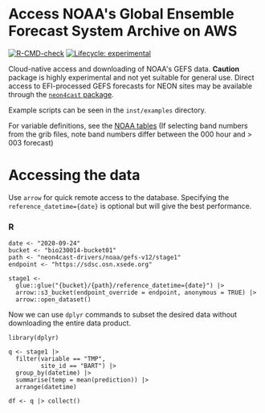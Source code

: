 # Access NOAA's Global Ensemble Forecast System Archive on AWS

<!-- badges: start -->
[![R-CMD-check](https://github.com/eco4cast/gefs4cast/actions/workflows/R-CMD-check.yaml/badge.svg)](https://github.com/eco4cast/gefs4cast/actions/workflows/R-CMD-check.yaml)
[![Lifecycle: experimental](https://img.shields.io/badge/lifecycle-experimental-orange.svg)](https://lifecycle.r-lib.org/articles/stages.html#experimental)
<!-- badges: end -->

Cloud-native access and downloading of NOAA's GEFS data. **Caution** package is highly experimental and not yet suitable for general use.  Direct access to EFI-processed GEFS forecasts for NEON sites may be available through the [`neon4cast` package](https://github.com/eco4cast/neon4cast).

Example scripts can be seen in the `inst/examples` directory.

For variable definitions, see the [NOAA tables](https://www.nco.ncep.noaa.gov/pmb/products/gens/gec00.t00z.pgrb2a.0p50.f000.shtml) (If selecting band numbers from the grib files, note band numbers differ between the 000 hour and > 003 forecast)

# Accessing the data

Use `arrow` for quick remote access to the database. Specifying the `reference_datetime={date}` is optional but will give the best performance.

### R 

```{r}
date <- "2020-09-24"
bucket <- "bio230014-bucket01"
path <- "neon4cast-drivers/noaa/gefs-v12/stage1"
endpoint <- "https://sdsc.osn.xsede.org"

stage1 <- 
  glue::glue("{bucket}/{path}/reference_datetime={date}") |>
  arrow::s3_bucket(endpoint_override = endpoint, anonymous = TRUE) |>
  arrow::open_dataset()
```

Now we can use `dplyr` commands to subset the desired data without downloading the entire data product. 

```{r}
library(dplyr)

q <- stage1 |> 
  filter(variable == "TMP",
         site_id == "BART") |>
  group_by(datetime) |>
  summarise(temp = mean(prediction)) |>
  arrange(datetime)

df <- q |> collect()
```
